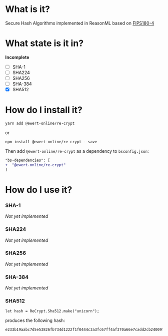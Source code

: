 # What is it?

Secure Hash Algorithms implemented in ReasonML based on
[FIPS180-4](https://nvlpubs.nist.gov/nistpubs/FIPS/NIST.FIPS.180-4.pdf)

# What state is it in?

**Incomplete**

- [ ] SHA-1
- [ ] SHA224
- [ ] SHA256
- [ ] SHA-384
- [x] SHA512

# How do I install it?

```
yarn add @ewert-online/re-crypt
```

or

```
npm install @ewert-online/re-crypt --save
```

Then add `@ewert-online/re-crypt` as a dependency to `bsconfig.json`:

```diff
"bs-dependencies": [
+  "@ewert-online/re-crypt"
]
```

# How do I use it?

### SHA-1

_Not yet implemented_

### SHA224

_Not yet implemented_

### SHA256

_Not yet implemented_

### SHA-384

_Not yet implemented_

### SHA512

```
let hash = ReCrypt.Sha512.make("unicorn");
```

produces the following hash:

```
e233b19aabc7d5e53826fb734d1222f1f0444c3a3fc67ff4af370a66e7cadd2cb24009f1bc86f0bed12ca5fcb226145ad10fc5f650f6ef0959f8aadc5a594b27
```
